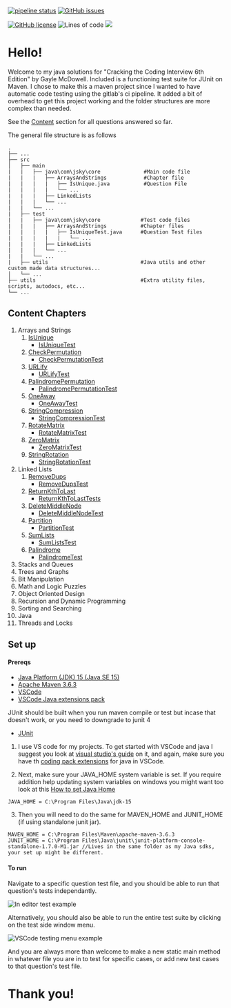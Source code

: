 [![pipeline status](https://gitlab.com/jsky.johnson/CTCI/badges/master/pipeline.svg)](https://gitlab.com/jsky.johnson/CTCI/-/commits/master)
[![GitHub issues](https://img.shields.io/github/issues/jskyjohnson/CTCI)](https://github.com/jskyjohnson/CTCI/issues)

[![GitHub license](https://img.shields.io/github/license/jskyjohnson/CTCI)](https://github.com/jskyjohnson/CTCI/blob/master/LICENSE)
![Lines of code](https://img.shields.io/tokei/lines/github/jskyjohnson/CTCI)
![](https://img.shields.io/badge/maven-v3.6.3-informational)

# Hello!

Welcome to my java solutions for "Cracking the Coding Interview 6th Edition" by Gayle McDowell. Included is a functioning test suite for JUnit on Maven. I chose to make this a maven project since I wanted to have automatic code testing using the gitlab's ci pipeline. It added a bit of overhead to get this project working and the folder structures are more complex than needed.

See the [Content](#content) section for all questions answered so far.

The general file structure is as follows

    .
    ├── ...
    ├── src
    │   ├── main
    |   |   ├── java\com\jsky\core              #Main code file
    |   |   |   ├── ArraysAndStrings            #Chapter file
    |   |   |   |   ├── IsUnique.java           #Question File
    |   |   |   |   └── ...
    |   |   |   ├── LinkedLists
    |   |   |   └── ...
    |   |   └── ...
    |   ├── test
    |   |   ├── java\com\jsky\core             #Test code files
    |   |   |   ├── ArraysAndStrings           #Chapter files
    |   |   |   |   ├── IsUniqueTest.java      #Question Test files
    |   |   |   |   |   └── ...
    |   |   |   ├── LinkedLists
    |   |   |   └── ...
    |   |   └── ...
    |   ├── utils                              #Java utils and other custom made data structures...
    │   └── ...
    ├── utils                                  #Extra utility files, scripts, autodocs, etc...
    └── ...

## Content Chapters

1. Arrays and Strings
   1. [IsUnique](src/main/java/com/jsky/core/ArraysAndStrings/IsUnique.java)
      - [IsUniqueTest](src/test/java/com/jsky/core/ArraysAndStrings/IsUniqueTest.java)
   1. [CheckPermutation](src/main/java/com/jsky/core/ArraysAndStrings/CheckPermutation.java)
      - [CheckPermutationTest](src/test/java/com/jsky/core/ArraysAndStrings/CheckPermutationTest.java)
   1. [URLify](src/main/java/com/jsky/core/ArraysAndStrings/URLify.java)
      - [URLifyTest](src/test/java/com/jsky/core/ArraysAndStrings/URLifyTest.java)
   1. [PalindromePermutation](src/main/java/com/jsky/core/ArraysAndStrings/PalindromePermutation.java)
      - [PalindromePermutationTest](src/test/java/com/jsky/core/ArraysAndStrings/PalindromePermutationTest.java)
   1. [OneAway](src/main/java/com/jsky/core/ArraysAndStrings/OneAway.java)
      - [OneAwayTest](src/test/java/com/jsky/core/ArraysAndStrings/OneAwayTest.java)
   1. [StringCompression](src/main/java/com/jsky/core/ArraysAndStrings/StringCompression.java)
      - [StringCompressionTest](src/test/java/com/jsky/core/ArraysAndStrings/StringCompressionTest.java)
   1. [RotateMatrix](src/main/java/com/jsky/core/ArraysAndStrings/RotateMatrix.java)
      - [RotateMatrixTest](src/test/java/com/jsky/core/ArraysAndStrings/RotateMatrixTest.java)
   1. [ZeroMatrix](src/main/java/com/jsky/core/ArraysAndStrings/ZeroMatrix.java)
      - [ZeroMatrixTest](src/test/java/com/jsky/core/ArraysAndStrings/ZeroMatrixTest.java)
   1. [StringRotation](src/main/java/com/jsky/core/ArraysAndStrings/StringRotation.java)
      - [StringRotationTest](src/test/java/com/jsky/core/ArraysAndStrings/StringRotationTest.java)
2. Linked Lists
   1. [RemoveDups](src/main/java/com/jsky/core/LinkedLists/RemoveDups.java)
      - [RemoveDupsTest](src/test/java/com/jsky/core/LinkedLists/RemoveDups.java)
   1. [ReturnKthToLast](src/main/java/com/jsky/core/LinkedLists/ReturnKthToLast.java)
      - [ReturnKthToLastTests](src/test/java/com/jsky/core/LinkedLists/ReturnKthToLastTest.java)
   1. [DeleteMiddleNode](src/main/java/com/jsky/core/LinkedLists/DeleteMiddleNode.java)
      - [DeleteMiddleNodeTest](src/test/java/com/jsky/core/LinkedLists/DeleteMiddleNodeTest.java)
   1. [Partition](src/main/java/com/jsky/core/LinkedLists/Partition.java)
      - [PartitionTest](src/test/java/com/jsky/core/LinkedLists/PartitionTest.java)
   1. [SumLists](src/main/java/com/jsky/core/LinkedLists/SumLists.java)
      - [SumListsTest](src/test/java/com/jsky/core/LinkedLists/SumListsTest.java)
   1. [Palindrome](src/main/java/com/jsky/core/LinkedLists/Palindrome.java)
      - [PalindromeTest](src/test/java/com/jsky/core/LinkedLists/PalindromeTest.java)
3. Stacks and Queues
4. Trees and Graphs
5. Bit Manipulation
6. Math and Logic Puzzles
7. Object Oriented Design
8. Recursion and Dynamic Programming
9. Sorting and Searching
10. Java
11. Threads and Locks

## Set up

#### Prereqs

- [Java Platform (JDK) 15 (Java SE 15)](https://www.oracle.com/java/technologies/javase-downloads.html)
- [Apache Maven 3.6.3](https://maven.apache.org/download.cgi)
- [VSCode](https://code.visualstudio.com/)
- [VSCode Java extensions pack](https://aka.ms/vscode-java-installer-win)

JUnit should be built when you run maven compile or test but incase that doesn't work, or you need to downgrade to junit 4

- [JUnit](https://github.com/junit-team/junit4/wiki/Download-and-Install)

1. I use VS code for my projects. To get started with VSCode and java I suggest you look at [visual studio's guide](https://code.visualstudio.com/docs/java/java-tutorial) on it, and again, make sure you have th [coding pack extensions](https://aka.ms/vscode-java-installer-win) for java in VSCode.

2. Next, make sure your JAVA_HOME system variable is set. If you require addition help updating system variables on windows you might want too look at this [How to set Java Home](https://www.wikihow.com/Set-Java-Home)

```
JAVA_HOME = C:\Program Files\Java\jdk-15
```

3. Then you will need to do the same for MAVEN_HOME and JUNIT_HOME (if using standalone junit jar).

```
MAVEN_HOME = C:\Program Files\Maven\apache-maven-3.6.3
JUNIT_HOME = C:\Program Files\Java\junit\junit-platform-console-standalone-1.7.0-M1.jar //Lives in the same folder as my Java sdks, your set up might be different.
```

#### To run

Navigate to a specific question test file, and you should be able to run that question's tests independantly.

![In editor test example](https://i.imgur.com/BqLFZ31.png)

Alternatively, you should also be able to run the entire test suite by clicking on the test side window menu.

![VSCode testing menu example](https://i.imgur.com/b885Dzh.png)

And you are always more than welcome to make a new static main method in whatever file you are in to test for specific cases, or add new test cases to that question's test file.

# Thank you!
